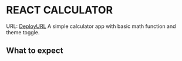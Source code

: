 # REACT CALCULATOR
URL: [DeployURL](https://hienhhcc-calculator.web.app/)
A simple calculator app with basic math function and theme toggle.

## What to expect
